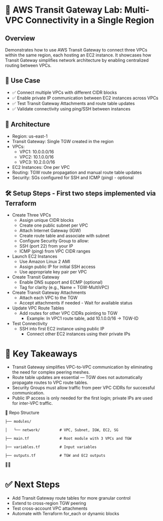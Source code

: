 # 🧭 AWS Transit Gateway Lab: Multi-VPC Connectivity in a Single Region

## Overview
Demonstrates how to use AWS Transit Gateway to connect three VPCs within the same region, each hosting an EC2 instance. 
It showcases how Transit Gateway simplifies network architecture by enabling centralized routing between VPCs.

## 🚀 Use Case
- ✅ Connect multiple VPCs with different CIDR blocks
- ✅ Enable private IP communication between EC2 instances across VPCs
- ✅ Test Transit Gateway Attachments and route table updates
- ✅ Validate connectivity using ping/SSH between instances


## 🧱 Architecture
  - Region: us-east-1
  - Transit Gateway: Single TGW created in the region
  - VPCs:
    - VPC1: 10.0.0.0/16
    - VPC2: 10.1.0.0/16
    - VPC3: 10.2.0.0/16
  - EC2 Instances: One per VPC
  - Routing: TGW route propagation and manual route table updates
  - Security: SGs configured for SSH and ICMP (ping) - optional

## 🛠️ Setup Steps - First two steps implemented via Terraform
  - Create Three VPCs
	- Assign unique CIDR blocks
	- Create one public subnet per VPC
	- Attach Internet Gateway (IGW)
	- Create route table and associate with subnet
	- Configure Security Group to allow:
	- SSH (port 22) from your IP
	- ICMP (ping) from VPC CIDR ranges
  - Launch EC2 Instances
	- Use Amazon Linux 2 AMI
    - Assign public IP for initial SSH access
    - Use appropriate key pair per VPC
  - Create Transit Gateway
	- Enable DNS support and ECMP (optional)
	- Tag for clarity (e.g., Name = TGW-MultiVPC)
  - Create Transit Gateway Attachments
	- Attach each VPC to the TGW
	- Accept attachments if needed - Wait for available status
  - Update VPC Route Tables
	- Add routes for other VPC CIDRs pointing to TGW
	  - Example: In VPC1 route table, add 10.1.0.0/16 → TGW-ID
  - Test Connectivity
	- SSH into first EC2 instance using public IP
	  - Connect other EC2 instances using their private IPs


# 🧠 Key Takeaways
- Transit Gateway simplifies VPC-to-VPC communication by eliminating the need for complex peering meshes.
- Route table updates are essential — TGW does not automatically propagate routes to VPC route tables.
- Security Groups must allow traffic from peer VPC CIDRs for successful communication.
- Public IP access is only needed for the first login; private IPs are used for inter-VPC traffic.

📁 Repo Structure

	├── modules/
	
	│   └── network/         # VPC, Subnet, IGW, EC2, SG
	
	├── main.tf              # Root module with 3 VPCs and TGW
	
	├── variables.tf         # Input variables
	
	├── outputs.tf           # TGW and EC2 outputs
	



# ✅ Next Steps
- Add Transit Gateway route tables for more granular control
- Extend to cross-region TGW peering
- Test cross-account VPC attachments
- Automate with Terraform for_each or dynamic blocks



